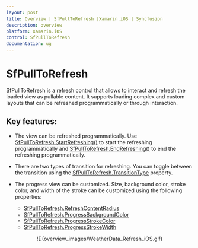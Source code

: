 ```yaml
---
layout: post
title: Overview | SfPullToRefresh |Xamarin.iOS | Syncfusion
description: overview
platform: Xamarin.iOS
control: SfPullToRefresh
documentation: ug
---
```


# SfPullToRefresh

SfPullToRefresh is a refresh control that allows to interact and refresh the loaded view as pullable content. It supports loading complex and custom layouts that can be refreshed programmatically or through interaction.

## Key features:

* The view can be refreshed programmatically. Use [SfPullToRefresh.StartRefreshing()](https://help.syncfusion.com/cr/xamarin-ios/Syncfusion.SfPullToRefresh.SfPullToRefresh.html#Syncfusion_SfPullToRefresh_SfPullToRefresh_StartRefreshing) to start the refreshing programmatically and [SfPullToRefresh.EndRefreshing()](https://help.syncfusion.com/cr/xamarin-ios/Syncfusion.SfPullToRefresh.SfPullToRefresh.html#Syncfusion_SfPullToRefresh_SfPullToRefresh_EndRefreshing) to end the refreshing programmatically.

* There are two types of transition for refreshing. You can toggle between the transition using the  [SfPullToRefresh.TransitionType](https://help.syncfusion.com/cr/xamarin-ios/Syncfusion.SfPullToRefresh.SfPullToRefresh.html#Syncfusion_SfPullToRefresh_SfPullToRefresh_TransitionType) property. 

* The progress view can be customized. Size, background color, stroke color, and width of the stroke can be customized using the following properties: 
  * [SfPullToRefresh.RefreshContentRadius](https://help.syncfusion.com/cr/xamarin-ios/Syncfusion.SfPullToRefresh.SfPullToRefresh.html#Syncfusion_SfPullToRefresh_SfPullToRefresh_RefreshContentRadius)
  * [SfPullToRefresh.ProgressBackgroundColor](https://help.syncfusion.com/cr/xamarin-ios/Syncfusion.SfPullToRefresh.SfPullToRefresh.html#Syncfusion_SfPullToRefresh_SfPullToRefresh_ProgressBackgroundColor)
  * [SfPullToRefresh.ProgressStrokeColor](https://help.syncfusion.com/cr/xamarin-ios/Syncfusion.SfPullToRefresh.SfPullToRefresh.html#Syncfusion_SfPullToRefresh_SfPullToRefresh_ProgressStrokeColor)
  * [SfPullToRefresh.ProgressStrokeWidth](https://help.syncfusion.com/cr/xamarin-ios/Syncfusion.SfPullToRefresh.SfPullToRefresh.html#Syncfusion_SfPullToRefresh_SfPullToRefresh_ProgressStrokeWidth)

<div style="text-align:center" markdown="1">
![](overview_images/WeatherData_Refresh_iOS.gif)
</div>

